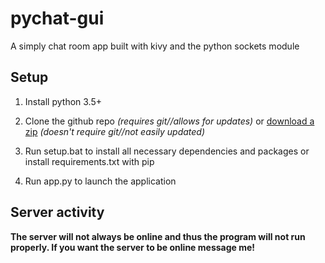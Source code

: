 # pychat-gui  

A simply chat room app built with kivy and the python sockets module  

## Setup  

1. Install python 3.5+

2. Clone the github repo *(requires git//allows for updates)* or [download a zip](https://github.com/silas-hw/pychat-gui/archive/master.zip) *(doesn't require git//not easily updated)*  

3. Run setup.bat to install all necessary dependencies and packages or install requirements.txt with pip  

4. Run app.py to launch the application  

## Server activity  

**The server will not always be online and thus the program will not run properly. If you want the server to be online message me!**  
